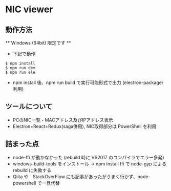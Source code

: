 # NIC viewer

## 動作方法

** Windows (64bit) 限定です **

* 下記で動作
```
$ npm install
$ npm run dev
$ npm run ele
```
* npm install 後、npm run build で実行可能形式で出力 (electron-packager 利用)

## ツールについて

* PCのNIC一覧・MACアドレス及びIPアドレス表示
* Electron+React+Redux(saga併用), NIC取得部分は PowerShell を利用

## 詰まった点

* node-ffi が動かなかった (rebuild 時に VS2017 のコンパイラでエラー多発）
* windows-build-tools をインストール -> npm install ffi で node-gyp による rebuild に失敗する
* Qiita や　StackOverFlow にも記事があったがうまく行かず、node-powershell で一旦代替


